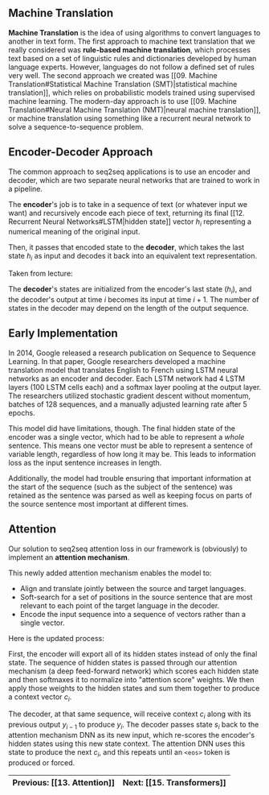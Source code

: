 ## Machine Translation
**Machine Translation** is the idea of using algorithms to convert languages to another in text form.
The first approach to machine text translation that we really considered was **rule-based machine translation**, which processes text based on a set of linguistic rules and dictionaries developed by human language experts. However, languages do not follow a defined set of rules very well.
The second approach we created was [[09. Machine Translation#Statistical Machine Translation (SMT)|statistical machine translation]], which relies on probabilistic models trained using supervised machine learning.
 The modern-day approach is to use [[09. Machine Translation#Neural Machine Translation (NMT)|neural machine translation]], or machine translation using something like a recurrent neural network to solve a sequence-to-sequence problem.
## Encoder-Decoder Approach

The common approach to seq2seq applications is to use an encoder and decoder, which are two separate neural networks that are trained to work in a pipeline.

The **encoder**'s job is to take in a sequence of text (or whatever input we want) and recursively encode each piece of text, returning its final [[12. Recurrent Neural Networks#LSTM|hidden state]] vector $h_i$ representing a numerical meaning of the original input.

Then, it passes that encoded state to the **decoder**, which takes the last state $h_i$ as input and decodes it back into an equivalent text representation.

Taken from lecture:

The **decoder**'s states are initialized from the encoder's last state ($h_i$), and the decoder's output at time $i$ becomes its input at time $i+1$. The number of states in the decoder may depend on the length of the output sequence.

## Early Implementation

In 2014, Google released a research publication on Sequence to Sequence Learning. In that paper, Google researchers developed a machine translation model that translates English to French using LSTM neural networks as an encoder and decoder. Each LSTM network had 4 LSTM layers (100 LSTM cells each) and a softmax layer pooling at the output layer. The researchers utilized stochastic gradient descent without momentum, batches of 128 sequences, and a manually adjusted learning rate after 5 epochs.

This model did have limitations, though. The final hidden state of the encoder was a single vector, which had to be able to represent a *whole* sentence. This means one vector must be able to represent a sentence of variable length, regardless of how long it may be. This leads to information loss as the input sentence increases in length.

Additionally, the model had trouble ensuring that important information at the start of the sequence (such as the subject of the sentence) was retained as the sentence was parsed as well as keeping focus on parts of the source sentence most important at different times.

## Attention

Our solution to seq2seq attention loss in our framework is (obviously) to implement an **attention mechanism**.

This newly added attention mechanism enables the model to:

- Align and translate jointly between the source and target languages.
- Soft-search for a set of positions in the source sentence that are most relevant to each point of the target language in the decoder.
- Encode the input sequence into a sequence of vectors rather than a single vector.

Here is the updated process:

First, the encoder will export all of its hidden states instead of only the final state. The sequence of hidden states is passed through our attention mechanism (a deep feed-forward network) which scores each hidden state and then softmaxes it to normalize into "attention score" weights. We then apply those weights to the hidden states and sum them together to produce a context vector $c_i$.

The decoder, at that same sequence, will receive context $c_i$ along with its previous output $y_{i-1}$ to produce $y_i$. The decoder passes state $s_i$ back to the attention mechanism DNN as its new input, which re-scores the encoder's hidden states using this new state context. The attention DNN uses this state to produce the next $c_i$, and this repeats until an `<eos>` token is produced or forced.

| **Previous**: [[13. Attention]] | **Next**: [[15. Transformers]] |
| ------------------------------- | ------------------------------ |